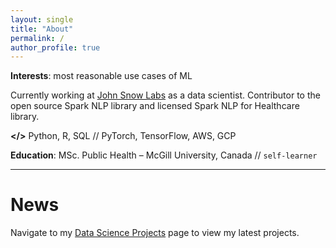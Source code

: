 ```yaml
---
layout: single
title: "About"
permalink: /
author_profile: true
---
```


**Interests**: most reasonable use cases of ML

Currently working at [John Snow Labs](https://www.johnsnowlabs.com/) as a data scientist. Contributor to the open source Spark NLP library and licensed Spark NLP for Healthcare library.

**</>** Python, R, SQL // PyTorch, TensorFlow, AWS, GCP

**Education**: MSc. Public Health – McGill University, Canada // `self-learner`

------

# News

Navigate to my [Data Science Projects](https://luca-martial.github.io/projects/) page to view my latest projects.
